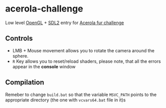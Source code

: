 # acerola-challenge

Low level [OpenGL](https://www.opengl.org/) + [SDL2](https://www.libsdl.org/index.php) entry for [Acerola fur challenge](https://youtu.be/9dr-tRQzij4)

## Controls

- LMB + Mouse movement allows you to rotate the camera around the sphere.
- `R` Key allows you to reset/reload shaders, please note, that all the errors appear in the **console** window

## Compilation

Remeber to change `build.bat` so that the variable `MSVC_PATH` points to the appropriate directory (the one with `vcvars64.bat` file in it)s